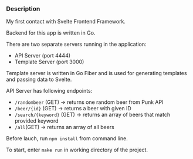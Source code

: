 ### Description

My first contact with Svelte Frontend Framework.

Backend for this app is written in Go.

There are two separate servers running in the application:
- API Server (port 4444)
- Template Server (port 3000)

Template server is written in Go Fiber and is used for generating templates and passing data to Svelte.

API Server has following endpoints:
- `/randombeer` (GET) -> returns one random beer from Punk API
- `/beer/{id}` (GET) -> returns a beer with given ID
- `/search/{keyword}` (GET) -> returns an array of beers that match provided keyword
- `/all`(GET) -> returns an array of all beers


Before lauch, run `npm install` from command line.

To start, enter `make run` in working directory of the project.